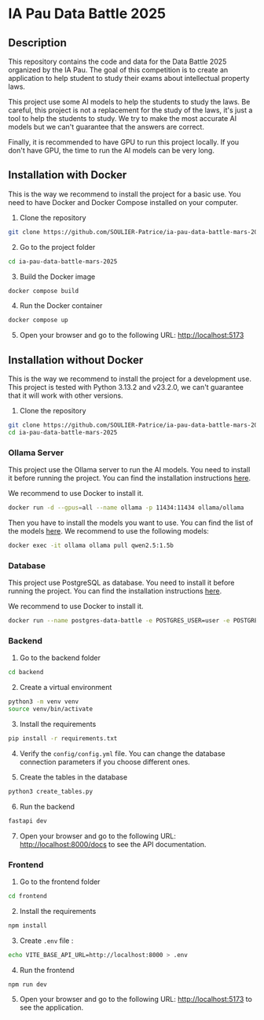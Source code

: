 # IA Pau Data Battle 2025

## Description

This repository contains the code and data for the Data Battle 2025 organized by the IA Pau. The goal of this competition is to create an application to help student to study their exams about intellectual property laws.

This project use some AI models to help the students to study the laws. Be careful, this project is not a replacement for the study of the laws, it's just a tool to help the students to study. We try to make the most accurate AI models but we can't guarantee that the answers are correct.

Finally, it is recommended to have GPU to run this project locally. If you don't have GPU, the time to run the AI models can be very long.

## Installation with Docker

This is the way we recommend to install the project for a basic use. You need to have Docker and Docker Compose installed on your computer.

1. Clone the repository

```sh
git clone https://github.com/SOULIER-Patrice/ia-pau-data-battle-mars-2025.git
```

2. Go to the project folder

```sh
cd ia-pau-data-battle-mars-2025
```

3. Build the Docker image

```sh
docker compose build
```

4. Run the Docker container

```sh
docker compose up
```

5. Open your browser and go to the following URL: [http://localhost:5173](http://localhost:5173)

## Installation without Docker

This is the way we recommend to install the project for a development use. This project is tested with Python 3.13.2 and v23.2.0, we can't guarantee that it will work with other versions.

1. Clone the repository

```sh
git clone https://github.com/SOULIER-Patrice/ia-pau-data-battle-mars-2025.git
cd ia-pau-data-battle-mars-2025
```

### Ollama Server

This project use the Ollama server to run the AI models. You need to install it before running the project. You can find the installation instructions [here](https://github.com/ollama/ollama).

We recommend to use Docker to install it.

```sh
docker run -d --gpus=all --name ollama -p 11434:11434 ollama/ollama
```

Then you have to install the models you want to use. You can find the list of the models [here](https://ollama.com/models). We recommend to use the following models:

```sh
docker exec -it ollama ollama pull qwen2.5:1.5b
```

### Database

This project use PostgreSQL as database. You need to install it before running the project. You can find the installation instructions [here](https://www.postgresql.org/download/).

We recommend to use Docker to install it.

```sh
docker run --name postgres-data-battle -e POSTGRES_USER=user -e POSTGRES_PASSWORD=password -e POSTGRES_DB=postgres -p 5432:5432 postgres:latest
```

### Backend

1. Go to the backend folder

```sh
cd backend
```
2. Create a virtual environment

```sh
python3 -m venv venv
source venv/bin/activate
```

3. Install the requirements

```sh
pip install -r requirements.txt
```

4. Verify the `config/config.yml` file. You can change the database connection parameters if you choose different ones.

5. Create the tables in the database

```sh
python3 create_tables.py
```

6. Run the backend

```sh
fastapi dev
```

7. Open your browser and go to the following URL: [http://localhost:8000/docs](http://localhost:8000/docs) to see the API documentation.

### Frontend

1. Go to the frontend folder

```sh
cd frontend
```

2. Install the requirements

```sh
npm install
```

3. Create `.env` file :

```sh
echo VITE_BASE_API_URL=http://localhost:8000 > .env
```

4. Run the frontend

```
npm run dev
```

5. Open your browser and go to the following URL: [http://localhost:5173](http://localhost:5173) to see the application.